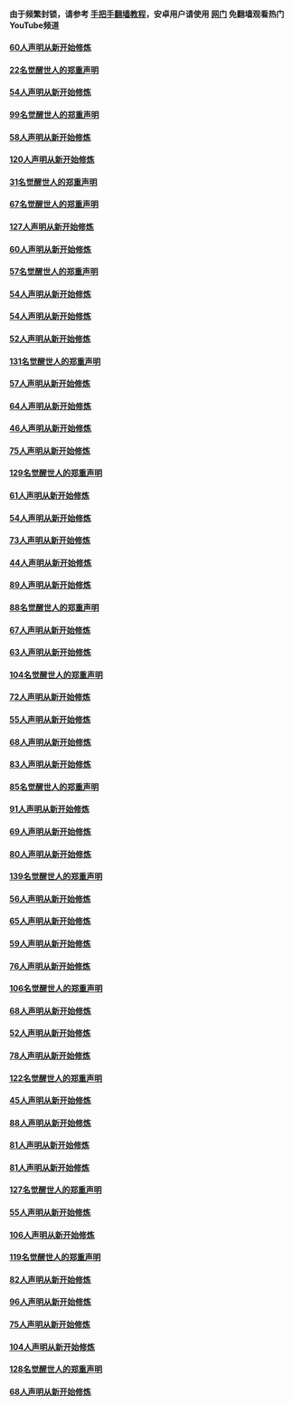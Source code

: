 #### 由于频繁封锁，请参考 [手把手翻墙教程](https://github.com/gfw-breaker/guides/wiki/)，安卓用户请使用 [网门](https://github.com/gfw-breaker/nogfw/blob/master/dl.md?t=02151600) 免翻墙观看热门YouTube频道 

#### [60人声明从新开始修炼](../pages/91/420727.md?t=02151600) 

#### [22名觉醒世人的郑重声明](../pages/91/420726.md?t=02151600) 

#### [54人声明从新开始修炼](../pages/91/420529.md?t=02151600) 

#### [99名觉醒世人的郑重声明](../pages/91/420528.md?t=02151600) 

#### [58人声明从新开始修炼](../pages/91/420198.md?t=02151600) 

#### [120人声明从新开始修炼](../pages/91/420141.md?t=02151600) 

#### [31名觉醒世人的郑重声明](../pages/91/420197.md?t=02151600) 

#### [67名觉醒世人的郑重声明](../pages/91/420140.md?t=02151600) 

#### [127人声明从新开始修炼](../pages/91/420082.md?t=02151600) 

#### [60人声明从新开始修炼](../pages/91/420081.md?t=02151600) 

#### [57名觉醒世人的郑重声明](../pages/91/420080.md?t=02151600) 

#### [54人声明从新开始修炼](../pages/91/419533.md?t=02151600) 

#### [54人声明从新开始修炼](../pages/91/419532.md?t=02151600) 

#### [52人声明从新开始修炼](../pages/91/419531.md?t=02151600) 

#### [131名觉醒世人的郑重声明](../pages/91/419530.md?t=02151600) 

#### [57人声明从新开始修炼](../pages/91/419430.md?t=02151600) 

#### [64人声明从新开始修炼](../pages/91/419429.md?t=02151600) 

#### [46人声明从新开始修炼](../pages/91/419428.md?t=02151600) 

#### [75人声明从新开始修炼](../pages/91/419427.md?t=02151600) 

#### [129名觉醒世人的郑重声明](../pages/91/419426.md?t=02151600) 

#### [61人声明从新开始修炼](../pages/91/419198.md?t=02151600) 

#### [54人声明从新开始修炼](../pages/91/419197.md?t=02151600) 

#### [73人声明从新开始修炼](../pages/91/419196.md?t=02151600) 

#### [44人声明从新开始修炼](../pages/91/419075.md?t=02151600) 

#### [89人声明从新开始修炼](../pages/91/419074.md?t=02151600) 

#### [88名觉醒世人的郑重声明](../pages/91/419195.md?t=02151600) 

#### [67人声明从新开始修炼](../pages/91/419073.md?t=02151600) 

#### [63人声明从新开始修炼](../pages/91/419072.md?t=02151600) 

#### [104名觉醒世人的郑重声明](../pages/91/419071.md?t=02151600) 

#### [72人声明从新开始修炼](../pages/91/418902.md?t=02151600) 

#### [55人声明从新开始修炼](../pages/91/418901.md?t=02151600) 

#### [68人声明从新开始修炼](../pages/91/418900.md?t=02151600) 

#### [83人声明从新开始修炼](../pages/91/418757.md?t=02151600) 

#### [85名觉醒世人的郑重声明](../pages/91/418899.md?t=02151600) 

#### [91人声明从新开始修炼](../pages/91/418756.md?t=02151600) 

#### [69人声明从新开始修炼](../pages/91/418755.md?t=02151600) 

#### [80人声明从新开始修炼](../pages/91/418754.md?t=02151600) 

#### [139名觉醒世人的郑重声明](../pages/91/418753.md?t=02151600) 

#### [56人声明从新开始修炼](../pages/91/418594.md?t=02151600) 

#### [65人声明从新开始修炼](../pages/91/418593.md?t=02151600) 

#### [59人声明从新开始修炼](../pages/91/418592.md?t=02151600) 

#### [76人声明从新开始修炼](../pages/91/418431.md?t=02151600) 

#### [106名觉醒世人的郑重声明](../pages/91/418591.md?t=02151600) 

#### [68人声明从新开始修炼](../pages/91/418430.md?t=02151600) 

#### [52人声明从新开始修炼](../pages/91/418429.md?t=02151600) 

#### [78人声明从新开始修炼](../pages/91/418428.md?t=02151600) 

#### [122名觉醒世人的郑重声明](../pages/91/418427.md?t=02151600) 

#### [45人声明从新开始修炼](../pages/91/418248.md?t=02151600) 

#### [88人声明从新开始修炼](../pages/91/418247.md?t=02151600) 

#### [81人声明从新开始修炼](../pages/91/418246.md?t=02151600) 

#### [81人声明从新开始修炼](../pages/91/418139.md?t=02151600) 

#### [127名觉醒世人的郑重声明](../pages/91/418245.md?t=02151600) 

#### [55人声明从新开始修炼](../pages/91/418138.md?t=02151600) 

#### [106人声明从新开始修炼](../pages/91/418137.md?t=02151600) 

#### [119名觉醒世人的郑重声明](../pages/91/418135.md?t=02151600) 

#### [82人声明从新开始修炼](../pages/91/418136.md?t=02151600) 

#### [96人声明从新开始修炼](../pages/91/417831.md?t=02151600) 

#### [75人声明从新开始修炼](../pages/91/417830.md?t=02151600) 

#### [104人声明从新开始修炼](../pages/91/417829.md?t=02151600) 

#### [128名觉醒世人的郑重声明](../pages/91/417828.md?t=02151600) 

#### [68人声明从新开始修炼](../pages/91/417173.md?t=02151600) 


